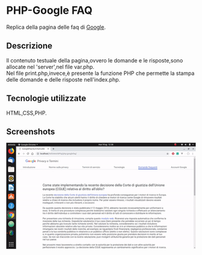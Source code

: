 # PHP-Google FAQ
Replica della pagina delle faq di [Google](https://policies.google.com/faq).
## Descrizione
Il contenuto testuale della pagina,ovvero le domande e le risposte,sono allocate nel 'server',nel file var.php.
<br>
Nel file print.php,invece,è presente la funzione PHP che permette la stampa delle domande e delle risposte nell'index.php.
## Tecnologie utilizzate
HTML,CSS,PHP.
## Screenshots
<img src="screenshots/faq.gif" width="1200"/>
